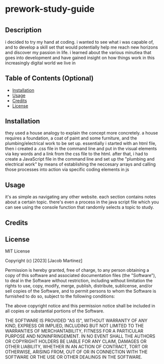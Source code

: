 # prework-study-guide

# <first-of-many>

## Description
i decided to try my hand at coding. i wanted to see what i was capable of, and to develop a skill set that would potentially
help me reach new horizons and discover my passion in life.
i learned about the various minutiea that goes into development and have gained insight on how things work in this increasingly digital world we live in

## Table of Contents (Optional)



- [Installation](#installation)
- [Usage](#usage)
- [Credits](#credits)
- [License](#license)

## Installation
they used a house analogy to explain the concept more concretely. a house requires a foundation, a coat of paint and some furniture, and the plumbing/electrical work to be set up. essentially i started with an html file, then i created a .css file in the command line and put in the visual elements via key words and a link from the css file to the html. after that, i had to create a JavaScript file in the command line and set up the "plumbing and electrical work" by means of establishing the neccesary arrays and calling those processes into action via specific coding elements in js

## Usage

it's as simple as navigating any other website.  each section contains notes about a certain topic. there's even a process in the java script file which you can see using the console function that randomly selects a topic to study.

## Credits


## License

MIT License

Copyright (c) [2023] [Jacob Martinez]

Permission is hereby granted, free of charge, to any person obtaining a copy
of this software and associated documentation files (the "Software"), to deal
in the Software without restriction, including without limitation the rights
to use, copy, modify, merge, publish, distribute, sublicense, and/or sell
copies of the Software, and to permit persons to whom the Software is
furnished to do so, subject to the following conditions:

The above copyright notice and this permission notice shall be included in all
copies or substantial portions of the Software.

THE SOFTWARE IS PROVIDED "AS IS", WITHOUT WARRANTY OF ANY KIND, EXPRESS OR
IMPLIED, INCLUDING BUT NOT LIMITED TO THE WARRANTIES OF MERCHANTABILITY,
FITNESS FOR A PARTICULAR PURPOSE AND NONINFRINGEMENT. IN NO EVENT SHALL THE
AUTHORS OR COPYRIGHT HOLDERS BE LIABLE FOR ANY CLAIM, DAMAGES OR OTHER
LIABILITY, WHETHER IN AN ACTION OF CONTRACT, TORT OR OTHERWISE, ARISING FROM,
OUT OF OR IN CONNECTION WITH THE SOFTWARE OR THE USE OR OTHER DEALINGS IN THE
SOFTWARE.
